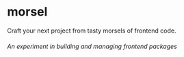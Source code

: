 # morsel

Craft your next project from tasty morsels of frontend code.

###### An *experiment* in building and managing frontend packages